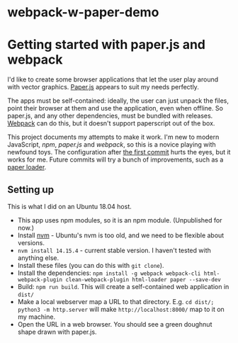 # webpack-w-paper-demo

Getting started with paper.js and webpack
=========================================

I'd like to create some browser applications that let the user play around with vector graphics.
[Paper.js](http://paperjs.org/) appears to suit my needs perfectly.

The apps must be self-contained: ideally, the user can just unpack the files, point their browser at them and use the application, even when offline.
So paper.js, and any other dependencies, must be bundled with releases. [Webpack](https://webpack.js.org/) can do this, but it doesn't support paperscript out of the box.

This project documents my attempts to make it work.
I'm new to modern JavaScript, _npm_, _paper.js_ and _webpack_, so this is a novice playing with newfound toys.
The configuration after [the first commit](https://github.com/reinierpost/webpack-w-paper-demo/tree/b1f0ec94b6225d882e0754dc0816eba670070164) hurts the eyes, but it works for me.
Future commits will try a bunch of improvements, such as a [paper loader](https://github.com/aprowe/paper-loader).

Setting up
----------  
This is what I did on an Ubuntu 18.04 host.

- This app uses npm modules, so it is an npm module. (Unpublished for now.)
- Install [nvm](https://github.com/nvm-sh/nvm) - Ubuntu's nvm is too old, and we need to be flexible about versions.
- `nvm install 14.15.4` - current stable version. I haven't tested with anything else.
- Install these files (you can do this with `git clone`).
- Install the dependencies: `npm install -g webpack webpack-cli html-webpack-plugin clean-webpack-plugin html-loader paper --save-dev`
- Build: `npm run build`. This will create a self-contained web application in `dist/`
- Make a local webserver map a URL to that directory. E.g. `cd dist/; python3 -m http.server` will make `http://localhost:8000/` map to it on my machine.
- Open the URL in a web browser. You should see a green doughnut shape drawn with paper.js.
